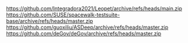 https://github.com/Integradora2021/Leopet/archive/refs/heads/main.zip
https://github.com/SUSE/spacewalk-testsuite-base/archive/refs/heads/master.zip
https://github.com/guoxiliu/ASDeep/archive/refs/heads/master.zip
https://github.com/deGov/deGov/archive/refs/heads/master.zip
